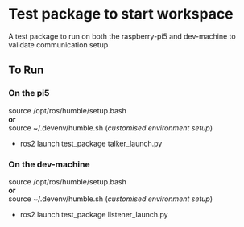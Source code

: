 # Test package to start workspace

A test package to run on both the raspberry-pi5 and dev-machine to validate communication setup

## To Run

### On the pi5

source /opt/ros/humble/setup.bash <br>
**or** <br>
source ~/.devenv/humble.sh (*customised environment setup*)
- ros2 launch test_package talker_launch.py

### On the dev-machine

source /opt/ros/humble/setup.bash <br>
**or** <br>
source ~/.devenv/humble.sh (*customised environment setup*)
- ros2 launch test_package listener_launch.py
